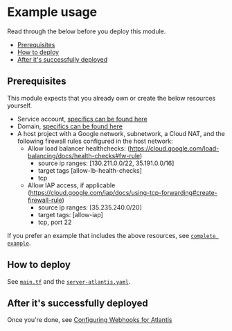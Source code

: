 # Example usage

Read through the below before you deploy this module.

- [Prerequisites](#prerequisites)
- [How to deploy](#how-to-deploy)
- [After it's successfully deployed](#after-its-successfully-deployed)

## Prerequisites

This module expects that you already own or create the below resources yourself.

- Service account, [specifics can be found here](../../README.md#service-account)
- Domain, [specifics can be found here](../../README.md#dns-record)
- A host project with a Google network, subnetwork, a Cloud NAT, and the following firewall rules configured in the host network:
  - Allow load balancer healthchecks: (<https://cloud.google.com/load-balancing/docs/health-checks#fw-rule>)
    - source ip ranges: [130.211.0.0/22, 35.191.0.0/16]
    - target tags [allow-lb-health-checks]
    - tcp
  - Allow IAP access, if applicable (<https://cloud.google.com/iap/docs/using-tcp-forwarding#create-firewall-rule>)
    - source ip ranges: [35.235.240.0/20]
    - target tags: [allow-iap]
    - tcp, port 22

If you prefer an example that includes the above resources, see [`complete example`](https://github.com/bschaatsbergen/atlantis-on-gcp-vm/tree/master/examples/complete).

## How to deploy

See [`main.tf`](https://github.com/bschaatsbergen/atlantis-on-gcp-vm/tree/master/examples/shared-vpc/main.tf) and the [`server-atlantis.yaml`](https://github.com/bschaatsbergen/atlantis-on-gcp-vm/tree/master/examples/shared-vpc/server-atlantis.yaml).

## After it's successfully deployed

Once you're done, see [Configuring Webhooks for Atlantis](https://www.runatlantis.io/docs/configuring-webhooks.html#configuring-webhooks)
